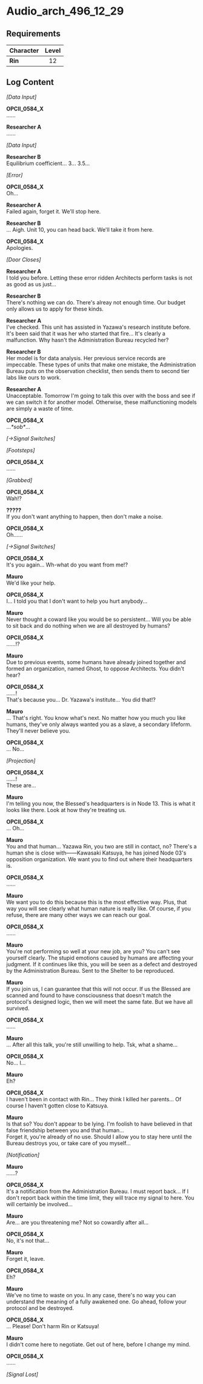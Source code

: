 # Audio_arch_496_12_29
## Requirements
|Character|Level|
|---------|:---:|
|**Rin**  | 12  |

## Log Content
*\[Data Input\]*

**OPCII_0584_X**<br>
......

**Researcher A**<br>
......

*\[Data Input\]*

**Researcher B**<br>
Equilibrium coefficient... 3... 3.5...

*\[Error\]*

**OPCII_0584_X**<br>
Oh...

**Researcher A**<br>
Failed again, forget it. We'll stop here.

**Researcher B**<br>
... Aigh. Unit 10, you can head back. We'll take it from here.

**OPCII_0584_X**<br>
Apologies.

*\[Door Closes\]*

**Researcher A**<br>
I told you before. Letting these error ridden Architects perform tasks is not as good as us just...

**Researcher B**<br>
There's nothing we can do. There's alreay not enough time. Our budget only allows us to apply for these kinds.

**Researcher A**<br>
I've checked. This unit has assisted in Yazawa's research institute before. It's been said that it was her who started that fire... It's clearly a malfunction. Why hasn't the Administration Bureau recycled her?

**Researcher B**<br>
Her model is for data analysis. Her previous service records are impeccable. These types of units that make one mistake, the Administration Bureau puts on the observation checklist, then sends them to second tier labs like ours to work.

**Researcher A**<br>
Unacceptable. Tomorrow I'm going to talk this over with the boss and see if we can switch it for another model. Otherwise, these malfunctioning models are simply a waste of time.

**OPCII_0584_X**<br>
...*\*sob\**...

*[→Signal Switches]*

*\[Footsteps\]*

**OPCII_0584_X**<br>
......

*\[Grabbed\]*

**OPCII_0584_X**<br>
Wah!?

**?????**<br>
If you don't want anything to happen, then don't make a noise.

**OPCII_0584_X**<br>
Oh......

*[→Signal Switches]*

**OPCII_0584_X**<br>
It's you again... Wh\-what do you want from me!?

**Mauro**<br>
We'd like your help.

**OPCII_0584_X**<br>
I... I told you that I don't want to help you hurt anybody...

**Mauro**<br>
Never thought a coward like you would be so persistent... Will you be able to sit back and do nothing when we are all destroyed by humans?

**OPCII_0584_X**<br>
......!?

**Mauro**<br>
Due to previous events, some humans have already joined together and formed an organization, named Ghost, to oppose Architects. You didn't hear?

**OPCII_0584_X**<br>
......!<br>
That's because you... Dr. Yazawa's institute... You did that!?

**Mauro**<br>
... That's right. You know what's next. No matter how you much you like humans, they've only always wanted you as a slave, a secondary lifeform. They'll never believe you.

**OPCII_0584_X**<br>
... No...

*\[Projection\]*

**OPCII_0584_X**<br>
......!<br>
These are...

**Mauro**<br>
I'm telling you now, the Blessed's headquarters is in Node 13. This is what it looks like there. Look at how they're treating us.

**OPCII_0584_X**<br>
... Oh...

**Mauro**<br>
You and that human... Yazawa Rin, you two are still in contact, no? There's a human she is close with——Kawasaki Katsuya, he has joined Node 03's opposition organization. We want you to find out where their headquarters is.

**OPCII_0584_X**<br>
......

**Mauro**<br>
We want you to do this because this is the most effective way. Plus, that way you will see clearly what human nature is really like. Of course, if you refuse, there are many other ways we can reach our goal.

**OPCII_0584_X**<br>
......

**Mauro**<br>
You're not performing so well at your new job, are you? You can't see yourself clearly. The stupid emotions caused by humans are affecting your judgment. If it continues like this, you will be seen as a defect and destroyed by the Administration Bureau. Sent to the Shelter to be reproduced.

**Mauro**<br>
If you join us, I can guarantee that this will not occur. If us the Blessed are scanned and found to have consciousness that doesn't match the protocol's designed logic, then we will meet the same fate. But we have all survived.

**OPCII_0584_X**<br>
......

**Mauro**<br>
... After all this talk, you're still unwilling to help. Tsk, what a shame...<br>


**OPCII_0584_X**<br>
No... I...

**Mauro**<br>
Eh?

**OPCII_0584_X**<br>
I haven't been in contact with Rin... They think I killed her parents... Of course I haven't gotten close to Katsuya.

**Mauro**<br>
Is that so?  You don't appear to be lying. I'm foolish to have believed in that false friendship between you and that human...<br>
Forget it, you're already of no use. Should I allow you to stay here until the Bureau destroys you, or take care of you myself...

*\[Notification\]*

**Mauro**<br>
......?

**OPCII_0584_X**<br>
It's a notification from the Administration Bureau. I must report back... If I don't report back within the time limit, they will trace my signal to here. You will certainly be involved...

**Mauro**<br>
Are... are you threatening me? Not so cowardly after all...

**OPCII_0584_X**<br>
No, it's not that...

**Mauro**<br>
Forget it, leave.

**OPCII_0584_X**<br>
Eh?

**Mauro**<br>
We've no time to waste on you. In any case, there's no way you can understand the meaning of a fully awakened one. Go ahead, follow your protocol and be destroyed.

**OPCII_0584_X**<br>
... Please! Don't harm Rin or Katsuya!

**Mauro**<br>
I didn't come here to negotiate. Get out of here, before I change my mind.

**OPCII_0584_X**<br>
......

*[Signal Lost]*